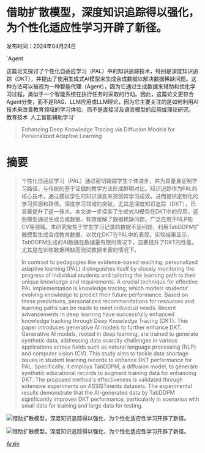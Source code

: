 # 借助扩散模型，深度知识追踪得以强化，为个性化适应性学习开辟了新径。

发布时间：2024年04月24日

`Agent

这篇论文探讨了个性化自适应学习（PAL）中的知识追踪技术，特别是深度知识追踪（DKT），并提出了使用生成式AI模型来生成合成数据以解决数据稀缺问题。这种方法可以被视为一种智能代理（Agent），因为它通过生成数据来辅助和优化学习过程，类似于一个智能系统在执行任务时采取的行动。因此，这篇论文更符合Agent分类，而不是RAG、LLM应用或LLM理论，因为它主要关注的是如何利用AI技术来改善教育领域的学习体验，而不是直接涉及语言模型的应用或理论研究。` `教育技术` `人工智能辅助学习`

> Enhancing Deep Knowledge Tracing via Diffusion Models for Personalized Adaptive Learning

# 摘要

> 个性化自适应学习（PAL）通过密切跟踪学生个体进步，并为其量身定制学习路径，与传统的基于证据的教学方法形成鲜明对比。知识追踪作为PAL的核心技术，通过模拟学生的知识演变来预测其学习成效，进而提供定制化的学习资源和路径。深度学习领域的突破，尤其是深度知识追踪（DKT），已显著提升了这一技术。本文进一步探索了生成式AI模型在DKT中的应用，这些模型通过生成合成数据，有效缓解了数据稀缺问题，广泛应用于NLP和CV等领域。本研究聚焦于学生学习记录的数据不足问题，利用TabDDPM扩散模型生成合成教育数据，以优化DKT在PAL中的表现。实验结果显示，TabDDPM生成的AI数据在数据量有限的情况下，显著提升了DKT的性能，尤其是在训练数据稀缺而测试数据丰富的情况下。

> In contrast to pedagogies like evidence-based teaching, personalized adaptive learning (PAL) distinguishes itself by closely monitoring the progress of individual students and tailoring the learning path to their unique knowledge and requirements. A crucial technique for effective PAL implementation is knowledge tracing, which models students' evolving knowledge to predict their future performance. Based on these predictions, personalized recommendations for resources and learning paths can be made to meet individual needs. Recent advancements in deep learning have successfully enhanced knowledge tracking through Deep Knowledge Tracing (DKT). This paper introduces generative AI models to further enhance DKT. Generative AI models, rooted in deep learning, are trained to generate synthetic data, addressing data scarcity challenges in various applications across fields such as natural language processing (NLP) and computer vision (CV). This study aims to tackle data shortage issues in student learning records to enhance DKT performance for PAL. Specifically, it employs TabDDPM, a diffusion model, to generate synthetic educational records to augment training data for enhancing DKT. The proposed method's effectiveness is validated through extensive experiments on ASSISTments datasets. The experimental results demonstrate that the AI-generated data by TabDDPM significantly improves DKT performance, particularly in scenarios with small data for training and large data for testing.

![借助扩散模型，深度知识追踪得以强化，为个性化适应性学习开辟了新径。](../../..//opt/data/Projects/HuggingArxiv/paper_images/2405.05134/x1.png)

![借助扩散模型，深度知识追踪得以强化，为个性化适应性学习开辟了新径。](../../..//opt/data/Projects/HuggingArxiv/paper_images/2405.05134/result.png)

[Arxiv](https://arxiv.org/abs/2405.05134)
